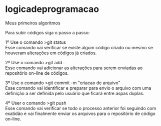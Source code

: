 # logicadeprogramacao
Meus primeiros algoritmos

Para subir códigos siga o passo a passo:

1º Use o comando  >git status
</br>
Esse comando vai verificar se existe algum código criado ou mesmo se houveram alterações em códigos já criados.
</br>

2º Use o comando  >git add .
</br>
Esse comando vai adicionar as alterações para serem enviadas ao repositório on-line de códigos.
</br>

3º Use o comando >git commit -m "criacao de arquivo"
</br>
Esse comando vai identificar e preparar para envio o arquivo com uma definição a ser definida pelo usuário que ficará entre aspas duplas.
</br>

4º User o comando >git push
</br>
Esse comando vai verificar se todo o processo anterior foi seguindo com exatidão e vai finalmente enviar os arquivos para o repositório de código on-line.
</br>
